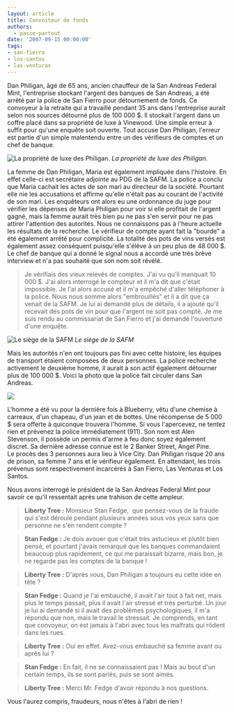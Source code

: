 ```yaml
---
layout: article
title: Convoiteur de fonds
authors:
  - passe-partout
date: '2007-09-15 00:00:00'
tags:
- san-fierro
- los-santos
- las-venturas
---
```


Dan Philigan, âgé de 65 ans, ancien chauffeur de la San Andreas Federal Mint, l'entreprise stockant l'argent des banques de San Andreas, a été arrêté par la police de San Fierro pour détournement de fonds. Ce convoyeur à la retraite qui a travaillé pendant 35 ans dans l'entreprise aurait selon nos sources détourné plus de 100 000 $. Il stockait l'argent dans un coffre placé dans sa propriété de luxe à Vinewood. Une simple erreur à suffit pour qu'une enquête soit ouverte. Tout accuse Dan Philigan, l'erreur est partie d'un simple malentendu entre un des vérifieurs de comptes et un chef de banque.

![La propriété de luxe des Philigan.](/content/images/2005/01/convoiteur2.jpg)
_La propriété de luxe des Philigan._

La femme de Dan Philigan, Maria est également impliquée dans l'histoire. En effet celle-ci est secrétaire adjointe au PDG de la SAFM. La police a conclu que Maria cachait les actes de son mari au directeur de la société. Pourtant elle nie les accusations et affirme qu'elle n'était pas au courant de l'activité de son mari. Les enquêteurs ont alors eu une ordonnance du juge pour vérifier les dépenses de Maria Philigan pour voir si elle profitait de l'argent gagné, mais la femme aurait très bien pu ne pas s'en servir pour ne pas attirer l'attention des autorités. Nous ne connaissons pas à l'heure actuelle les résultats de la recherche. Le vérifieur de compte ayant fait la "bourde" a été également arrêté pour complicité. La totalité des pots de vins versés est également assez conséquent puisqu'elle s'élève à un peu plus de 48 000 $. Le chef de banque qui a donné le signal nous a accordé une très brève interview et n'a pas souhaité que son nom soit révélé.

> Je vérifiais des vieux relevés de comptes. J'ai vu qu'il manquait 10 000 $. J'ai alors interrogé le compteur et il m'a dit que c'était impossible. Je l'ai alors accusé et il m'a empêché d'aller téléphoner à la police. Nous nous somme alors "embrouillés" et il a dit que ça venait de la SAFM. Je lui ai demandé plus de détails, il a ajouté qu'il recevait des pots de vin pour que l'argent ne soit pas compté. Je me suis rendu au commissariat de San Fierro et j'ai demandé l'ouverture d'une enquête.

![Le siège de la SAFM](/content/images/2005/01/convoiteur1.jpg)
_Le siège de la SAFM_

Mais les autorités n'en ont toujours pas fini avec cette histoire, les équipes de transport étaient composées de deux personnes. La police recherche activement le deuxième homme, il aurait à son actif également détourner plus de 100 000 $. Voici la photo que la police fait circuler dans San Andreas.

![](/content/images/2005/01/convoiteur3.jpg)

L'homme a été vu pour la dernière fois à Blueberry, vêtu d'une chemise à carreaux, d'un chapeau, d'un jean et de bottes. Une récompense de 5 000 $ sera offerte à quiconque trouvera l'homme. Si vous l'apercevez, ne tentez rien et prévenez la police immédiatement (911). Son nom est Alen Stevenson, il possède un permis d'arme à feu donc soyez également discret. Sa dernière adresse connue est le 2 Banker Street, Angel Pine.  
Le procès des 3 personnes aura lieu à Vice City. Dan Philigan risque 20 ans de prison, sa femme 7 ans et le vérifieur également. En attendant, les trois prévenus sont respectivement incarcérés à San Fierro, Las Venturas et Los Santos.

Nous avons interrogé le président de la San Andreas Federal Mint pour savoir ce qu'il ressentait après une trahison de cette ampleur.

> **Liberty Tree :** Monsieur Stan Fedge,&nbsp; que pensez-vous de la fraude qui s'est déroulé pendant plusieurs années sous vos yeux sans que personne ne s'en rendent compte ?

> **Stan Fedge :** Je dois avouer que c'était très astucieux et plutôt bien pensé, et pourtant j'avais remarqué que les banques commandaient beaucoup plus rapidement, ce qui me paraissait bizarre, mais bon, je ne regarde pas les comptes de la banque !

> **Liberty Tree :** D'après vous, Dan Philigan a toujours eu cette idée en tête ?

> **Stan Fedge :** Quand je l'ai embauché, il avait l'air tout à fait net, mais plus le temps passait, plus il avait l'air stressé et très perturbé. Un jour je lui ai demandé si il avait des problèmes psychologiques, il m'a répondu que non, mais le travail le stressait. Je comprends, en tant que convoyeur, on est jamais à l'abri avec tous les malfrats qui rôdent dans les rues.

> **Liberty Tree :** Oui en effet. Avez-vous embauché sa femme avant ou après lui ?

> **Stan Fedge :** En fait, il ne se connaissaient pas ! Mais au bout d'un certain temps, ils se sont parlés, puis se sont aimés.

> **Liberty Tree :** Merci Mr. Fedge d'avoir répondu à nos questions.

Vous l'aurez compris, fraudeurs, nous n'êtes à l'abri de rien !